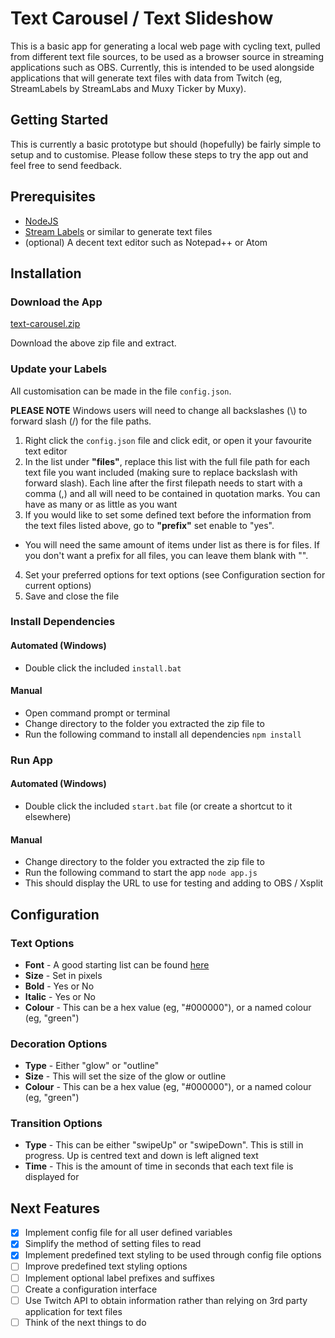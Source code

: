 # Text Carousel / Text Slideshow

This is a basic app for generating a local web page with cycling text, pulled from different text file sources, to be used as a browser source in streaming applications such as OBS. Currently, this is intended to be used alongside applications that will generate text files with data from Twitch (eg, StreamLabels by StreamLabs and Muxy Ticker by Muxy).

## Getting Started

This is currently a basic prototype but should (hopefully) be fairly simple to setup and to customise. Please follow these steps to try the app out and feel free to send feedback.

## Prerequisites

* [NodeJS](https://nodejs.org)
* [Stream Labels](https://streamlabs.com/dashboard#/streamlabels) or similar to generate text files
* (optional) A decent text editor such as Notepad++ or Atom

## Installation

### Download the App

[text-carousel.zip](https://github.com/BeatnikAU/text-carousel/archive/master.zip)

Download the above zip file and extract.

### Update your Labels

All customisation can be made in the file `config.json`.

**PLEASE NOTE** Windows users will need to change all backslashes (\\) to forward slash (/) for the file paths.

1. Right click the `config.json` file and click edit, or open it your favourite text editor
2. In the list under **"files"**, replace this list with the full file path for each text file you want included (making sure to replace backslash with forward slash). Each line after the first filepath needs to start with a comma (,) and all will need to be contained in quotation marks. You can have as many or as little as you want
3. If you would like to set some defined text before the information from the text files listed above, go to **"prefix"** set enable to "yes".
  * You will need the same amount of items under list as there is for files. If you don't want a prefix for all files, you can leave them blank with "".
4. Set your preferred options for text options (see Configuration section for current options)
5. Save and close the file

### Install Dependencies

#### Automated (Windows)

* Double click the included `install.bat`

#### Manual

* Open command prompt or terminal
* Change directory to the folder you extracted the zip file to
* Run the following command to install all dependencies
 `npm install`

### Run App

#### Automated (Windows)

* Double click the included `start.bat` file (or create a shortcut to it elsewhere)

#### Manual

* Change directory to the folder you extracted the zip file to
* Run the following command to start the app
 `node app.js`
* This should display the URL to use for testing and adding to OBS / Xsplit

## Configuration

### Text Options

* **Font** - A good starting list can be found [here](https://www.w3schools.com/cssref/css_websafe_fonts.asp)
* **Size** - Set in pixels
* **Bold** - Yes or No
* **Italic** - Yes or No
* **Colour** - This can be a hex value (eg, "#000000"), or a named colour (eg, "green")

### Decoration Options

* **Type** - Either "glow" or "outline"
* **Size** - This will set the size of the glow or outline
* **Colour** - This can be a hex value (eg, "#000000"), or a named colour (eg, "green")

### Transition Options

* **Type** - This can be either "swipeUp" or "swipeDown". This is still in progress. Up is centred text and down is left aligned text
* **Time** - This is the amount of time in seconds that each text file is displayed for

## Next Features

- [x] Implement config file for all user defined variables
- [x] Simplify the method of setting files to read
- [x] Implement predefined text styling to be used through config file options
- [ ] Improve predefined text styling options
- [ ] Implement optional label prefixes and suffixes
- [ ] Create a configuration interface
- [ ] Use Twitch API to obtain information rather than relying on 3rd party application for text files
- [ ] Think of the next things to do
